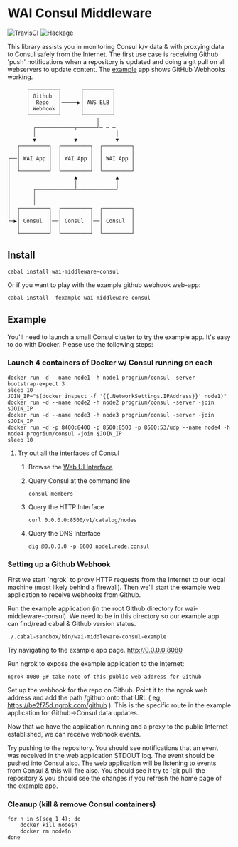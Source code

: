# WAI Consul Middleware

![TravisCI](https://travis-ci.org/fpco/monad-logger-syslog.svg)
![Hackage](https://img.shields.io/hackage/v/monad-logger-syslog.svg)

This library assists you in monitoring Consul k/v data & with
proxying data to Consul safely from the Internet.  The first use
case is receiving Github 'push' notifications when a repository is
updated and doing a git pull on all webservers to update content.
The [example](./example) app shows GitHub Webhooks working.

          ┌─────────┐      ┌─────────┐
          │ Github  │      │         │
          │  Repo   │─────▶│ AWS ELB │
          │ Webhook │      │         │
          └─────────┘      └─────────┘
                                │
            ┌────────────┬──────┘─ ─ ─
            │                         │
            ▼            ▼            ▼
       ┌─────────┐  ┌─────────┐  ┌─────────┐
       │         │  │         │  │         │
    ┌──│ WAI App │  │ WAI App │  │ WAI App │
    │  │         │  │         │  │         │
    │  └─────────┘  └─────────┘  └─────────┘
    │                    ▲            ▲
    │                    │            │
    │       ┌────────────┴────────────┘
    │       │
    │       │
    │  ┌─────────┐  ┌─────────┐  ┌─────────┐
    │  │         │  │         │  │         │
    └─▶│ Consul  │──│ Consul  │──│ Consul  │
       │         │  │         │  │         │
       └─────────┘  └─────────┘  └─────────┘

## Install

    cabal install wai-middleware-consul

Or if you want to play with the example github webhook web-app:

    cabal install -fexample wai-middleware-consul

## Example

You'll need to launch a small Consul cluster to try the example app.
It's easy to do with Docker.  Please use the following steps:

### Launch 4 containers of Docker w/ Consul running on each

    docker run -d --name node1 -h node1 progrium/consul -server -bootstrap-expect 3
    sleep 10
    JOIN_IP="$(docker inspect -f '{{.NetworkSettings.IPAddress}}' node1)"
    docker run -d --name node2 -h node2 progrium/consul -server -join $JOIN_IP
    docker run -d --name node3 -h node3 progrium/consul -server -join $JOIN_IP
    docker run -d -p 8400:8400 -p 8500:8500 -p 8600:53/udp --name node4 -h node4 progrium/consul -join $JOIN_IP
    sleep 10

1.  Try out all the interfaces of Consul

    1.  Browse the [Web UI Interface](http://localhost:8500/ui/#/dc1/services/consul)

    2.  Query Consul at the command line

            consul members

    3.  Query the HTTP Interface

            curl 0.0.0.0:8500/v1/catalog/nodes

    4.  Query the DNS Interface

            dig @0.0.0.0 -p 8600 node1.node.consul

### Setting up a Github Webhook

First we start \`ngrok\` to proxy HTTP requests from the Internet to
our local machine (most likely behind a firewall).  Then we'll start
the example web application to receive webhooks from Github.

Run the example application (in the root Github directory for
wai-middleware-consul).  We need to be in this directory so our
example app can find/read cabal & Github version status.

    ./.cabal-sandbox/bin/wai-middleware-consul-example

Try navigating to the example app page. <http://0.0.0.0:8080>

Run ngrok to expose the example application to the Internet:

    ngrok 8080 ;# take note of this public web address for Github

Set up the webhook for the repo on Github. Point it to the ngrok web
address and add the path /github onto that URL ( eg,
<https://be2f75d.ngrok.com/github> ).  This is the specific route in
the example application for Github->Consul data updates.

Now that we have the application running and a proxy to the public
Internet established, we can receive webhook events.

Try pushing to the repository.  You should see notifications that an
event was received in the web application STDOUT log.  The event
should be pushed into Consul also.  The web application will be
listening to events from Consul & this will fire also.  You should
see it try to \`git pull\` the repository & you should see the changes
if you refresh the home page of the example app.

### Cleanup (kill & remove Consul containers)

    for n in $(seq 1 4); do
        docker kill node$n
        docker rm node$n
    done
